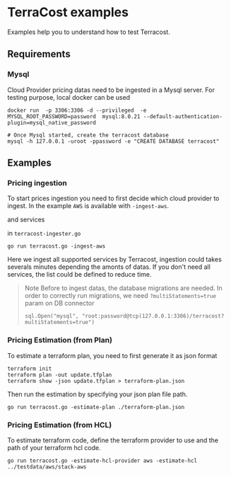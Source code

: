 # TerraCost examples

Examples help you to understand how to test Terracost.

## Requirements

### Mysql

Cloud Provider pricing datas need to be ingested in a Mysql server. For testing purpose, local docker can be used

```
docker run  -p 3306:3306 -d --privileged  -e MYSQL_ROOT_PASSWORD=password  mysql:8.0.21 --default-authentication-plugin=mysql_native_password

# Once Mysql started, create the terracost database
mysql -h 127.0.0.1 -uroot -ppassword -e "CREATE DATABASE terracost"
```

## Examples

### Pricing ingestion

To start prices ingestion you need to first decide which cloud provider to ingest. In the example `AWS` is available with `-ingest-aws`.

 and services

 in `terracost-ingester.go`

```
go run terracost.go -ingest-aws
```

Here we ingest all supported services by Terracost, ingestion could takes severals minutes depending the amonts of datas.
If you don't need all services, the list could be defined to reduce time.

> Note
> Before to ingest datas, the database migrations are needed. In order to correctly run migrations, we need `?multiStatements=true` param on DB connector
> ```
> sql.Open("mysql", "root:password@tcp(127.0.0.1:3306)/terracost?multiStatements=true")
> ```

### Pricing Estimation (from Plan)

To estimate a terraform plan, you need to first generate it as json format

```
terraform init
terraform plan -out update.tfplan
terraform show -json update.tfplan > terraform-plan.json
```

Then run the estimation by specifying your json plan file path.

```
go run terracost.go -estimate-plan ./terraform-plan.json
```

### Pricing Estimation (from HCL)

To estimate terraform code, define the terraform provider to use and the path of your terraform hcl code.
```
go run terracost.go -estimate-hcl-provider aws -estimate-hcl ../testdata/aws/stack-aws
```
